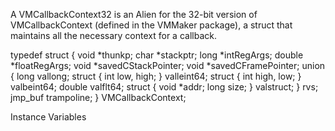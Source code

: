 A VMCallbackContext32 is an Alien for the 32-bit version of VMCallbackContext (defined in the VMMaker package), a struct that maintains all the necessary context for a callback.

typedef struct {
    void *thunkp;
    char *stackptr;
    long *intRegArgs;
    double *floatRegArgs;
    void *savedCStackPointer;
    void *savedCFramePointer;
    union {
                            long vallong;
                            struct { int low, high; } valleint64;
                            struct { int high, low; } valbeint64;
                            double valflt64;
                            struct { void *addr; long size; } valstruct;
                        }   rvs;
    jmp_buf trampoline;
 } VMCallbackContext;

Instance Variables
